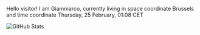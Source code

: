 Hello visitor! I am Giammarco, currently living in space coordinate Brussels and time coordinate Thursday, 25 February, 01:08 CET

![GitHub Stats](https://github-readme-stats.vercel.app/api?username=grcasanova)
